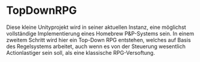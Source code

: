 # TopDownRPG
Diese kleine Unityprojekt wird in seiner aktuellen Instanz, eine möglichst vollständige Implementierung eines Homebrew P&P-Systems sein.
In einem zweitem Schritt wird hier ein Top-Down RPG entstehen, welches auf Basis des Regelsystems arbeitet, auch wenn es von der Steuerung wesentlich Actionlastiger sein soll, als eine klassische RPG-Versoftung.
